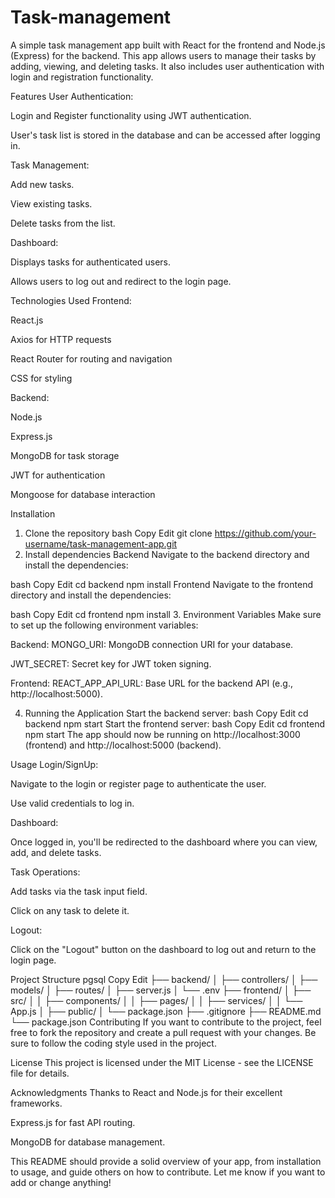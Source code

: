 # Task-management

A simple task management app built with React for the frontend and Node.js (Express) for the backend. This app allows users to manage their tasks by adding, viewing, and deleting tasks. It also includes user authentication with login and registration functionality.

Features
User Authentication:

Login and Register functionality using JWT authentication.

User's task list is stored in the database and can be accessed after logging in.

Task Management:

Add new tasks.

View existing tasks.

Delete tasks from the list.

Dashboard:

Displays tasks for authenticated users.

Allows users to log out and redirect to the login page.

Technologies Used
Frontend:

React.js

Axios for HTTP requests

React Router for routing and navigation

CSS for styling

Backend:

Node.js

Express.js

MongoDB for task storage

JWT for authentication

Mongoose for database interaction

Installation
1. Clone the repository
bash
Copy
Edit
git clone https://github.com/your-username/task-management-app.git
2. Install dependencies
Backend
Navigate to the backend directory and install the dependencies:

bash
Copy
Edit
cd backend
npm install
Frontend
Navigate to the frontend directory and install the dependencies:

bash
Copy
Edit
cd frontend
npm install
3. Environment Variables
Make sure to set up the following environment variables:

Backend:
MONGO_URI: MongoDB connection URI for your database.

JWT_SECRET: Secret key for JWT token signing.

Frontend:
REACT_APP_API_URL: Base URL for the backend API (e.g., http://localhost:5000).

4. Running the Application
Start the backend server:
bash
Copy
Edit
cd backend
npm start
Start the frontend server:
bash
Copy
Edit
cd frontend
npm start
The app should now be running on http://localhost:3000 (frontend) and http://localhost:5000 (backend).

Usage
Login/SignUp:

Navigate to the login or register page to authenticate the user.

Use valid credentials to log in.

Dashboard:

Once logged in, you'll be redirected to the dashboard where you can view, add, and delete tasks.

Task Operations:

Add tasks via the task input field.

Click on any task to delete it.

Logout:

Click on the "Logout" button on the dashboard to log out and return to the login page.

Project Structure
pgsql
Copy
Edit
├── backend/
│   ├── controllers/
│   ├── models/
│   ├── routes/
│   ├── server.js
│   └── .env
├── frontend/
│   ├── src/
│   │   ├── components/
│   │   ├── pages/
│   │   ├── services/
│   │   └── App.js
│   ├── public/
│   └── package.json
├── .gitignore
├── README.md
└── package.json
Contributing
If you want to contribute to the project, feel free to fork the repository and create a pull request with your changes. Be sure to follow the coding style used in the project.

License
This project is licensed under the MIT License - see the LICENSE file for details.

Acknowledgments
Thanks to React and Node.js for their excellent frameworks.

Express.js for fast API routing.

MongoDB for database management.

This README should provide a solid overview of your app, from installation to usage, and guide others on how to contribute. Let me know if you want to add or change anything!
